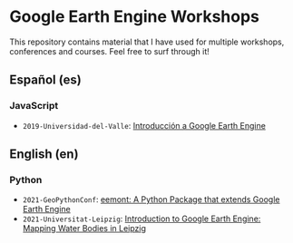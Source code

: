# Google Earth Engine Workshops

This repository contains material that I have used for multiple workshops, conferences and
courses. Feel free to surf through it!

## Español (es)

### JavaScript

- `2019-Universidad-del-Valle`: [Introducción a Google Earth Engine]()

## English (en)

### Python

- `2021-GeoPythonConf`: [eemont: A Python Package that extends Google Earth Engine]()
- `2021-Universitat-Leipzig`: [Introduction to Google Earth Engine: Mapping Water Bodies in Leipzig]()